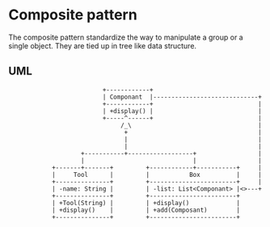 # Composite pattern #
The composite pattern standardize the way to manipulate a group or a single object.
They are tied up in tree like data structure.

## UML ##
                              +------------+
                              | Componant  |-----------------------------+
                              +------------+                             |
                              | +display() |                             |
                              +-----^------+                             |
                                   /_\                                   |
                                    +                                    |
                                    |                                    |
                                    |                                    |
                        +-----------+------------------+                 |
                        |                              |                 |
                +-------+-------+         +------------+-----------+     |
                |     Tool      |         |           Box          |     |
                +---------------+         +------------------------+     |
                | -name: String |         | -list: List<Componant> |<>---+
                +---------------+         +------------------------+
                | +Tool(String) |         | +display()             |
                | +display()    |         | +add(Composant)        |
                +---------------+         +------------------------+

